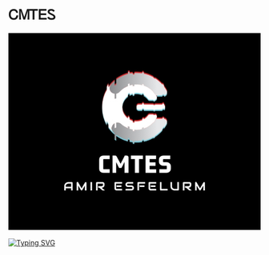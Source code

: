 # ᏟᎷᎢᎬᏚ

<img src="screen/Screenshot_20230901-220256_Chrome.jpg">

[![Typing SVG](https://readme-typing-svg.herokuapp.com?font=Fira+Code&weight=600&size=31&duration=4500&pause=1000&color=164B63&multiline=true&width=453&height=100&lines=Cracker+Maker+Tool+;ESFELURM+;Creating+a+crack+tool+;for+each+login+page)](https://git.io/typing-svg) 




